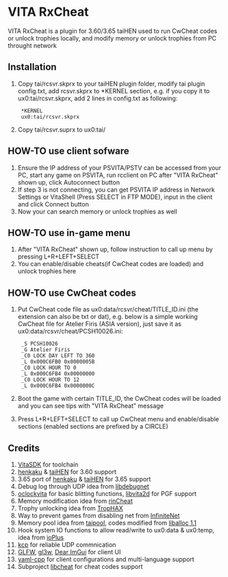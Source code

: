 VITA RxCheat
============
VITA RxCheat is a plugin for 3.60/3.65 taiHEN used to run CwCheat codes or unlock trophies locally, and modify memory or unlock trophies from PC throught network

Installation
------------
1. Copy tai/rcsvr.skprx to your taiHEN plugin folder, modify tai plugin config.txt, add rcsvr.skprx to *KERNEL section, e.g. if you copy it to ux0:tai/rcsvr.skprx, add 2 lines in config.txt as following:

        *KERNEL
        ux0:tai/rcsvr.skprx

2. Copy tai/rcsvr.suprx to ux0:tai/


HOW-TO use client sofware
-------------------------
1. Ensure the IP address of your PSVITA/PSTV can be accessed from your PC, start any game on PSVITA, run rcclient on PC after "VITA RxCheat" shown up, click Autoconnect button
2. If step 3 is not connecting, you can get PSVITA IP address in Network Settings or VitaShell (Press SELECT in FTP MODE), input in the client and click Connect button
3. Now your can search memory or unlock trophies as well



HOW-TO use in-game menu
-----------------------
1. After "VITA RxCheat" shown up, follow instruction to call up menu by pressing L+R+LEFT+SELECT
2. You can enable/disable cheats(if CwCheat codes are loaded) and unlock trophies here


HOW-TO use CwCheat codes
------------------------
1. Put CwCheat code file as ux0:data/rcsvr/cheat/TITLE_ID.ini (the extension can also be txt or dat), e.g. below is a simple working CwCheat file for Atelier Firis (ASIA version), just save it as ux0:data/rcsvr/cheat/PCSH10026.ini:

        _S PCSH10026
        _G Atelier Firis
        _C0 LOCK DAY LEFT TO 360
        _L 0x000C6FB0 0x0000005B
        _C0 LOCK HOUR TO 0
        _L 0x000C6FB4 0x00000000
        _C0 LOCK HOUR TO 12
        _L 0x000C6FB4 0x0000000C

2. Boot the game with certain TITLE_ID, the CwCheat codes will be loaded and you can see tips with "VITA RxCheat" message
3. Press L+R+LEFT+SELECT to call up CwCheat menu and enable/disable sections (enabled sections are prefixed by a CIRCLE)


Credits
-------
1. [VitaSDK](https://github.com/vitasdk) for toolchain
2. [henkaku](https://github.com/henkaku/henkaku) & [taiHEN](https://github.com/yifanlu/taiHEN) for 3.60 support
3. 3.65 port of [henkaku](https://github.com/TheOfficialFloW/henkaku) & [taiHEN](https://github.com/TheOfficialFloW/taiHEN) for 3.65 support
4. Debug log through UDP idea from [libdebugnet](https://github.com/psxdev/debugnet)
5. [oclockvita](https://github.com/frangarcj/oclockvita) for basic blitting functions, [libvita2d](https://github.com/xerpi/libvita2d) for PGF support
6. Memory modification idea from [rinCheat](https://github.com/Rinnegatamante/rinCheat)
7. Trophy unlocking idea from [TropHAX](https://github.com/SilicaAndPina/TropHAX)
8. Way to prevent games from disabling net from [InfiniteNet](https://github.com/Rinnegatamante/InfiniteNet)
9. Memory pool idea from [taipool](https://github.com/Rinnegatamante/taipool), codes modified from [liballoc 1.1](https://github.com/blanham/liballoc)
10. Hook system IO functions to allow read/write to ux0:data & ux0:temp, idea from [ioPlus](https://github.com/CelesteBlue-dev/PSVita-RE-tools/tree/master/ioPlus/ioPlus-0.1)
11. [kcp](https://github.com/skywind3000/kcp) for reliable UDP commnication
12. [GLFW](http://www.glfw.org), [gl3w](https://github.com/skaslev/gl3w), [Dear ImGui](https://github.com/ocornut/imgui) for client UI
13. [yaml-cpp](https://github.com/jbeder/yaml-cpp) for client configurations and multi-language support
14. Subproject [libcheat](https://github.com/soarqin/libcheat) for cheat codes support
